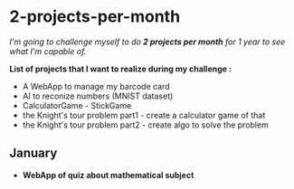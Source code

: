 # 2-projects-per-month
*I'm going to challenge myself to do __2 projects per month__ for 1 year to see what I'm capable of.*

__List of projects that I want to realize during my challenge :__
- A WebApp to manage my barcode card
- AI to reconize numbers (MNIST dataset)
- CalculatorGame - StickGame
- the Knight's tour problem part1 - create a calculator game of that
- the Knight's tour problem part2 - create algo to solve the problem
## January
- __WebApp of quiz about mathematical subject__

